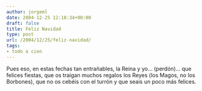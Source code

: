 ```yaml
---
author: jorgeml
date: 2004-12-25 12:18:34+00:00
draft: false
title: Feliz Navidad
type: post
url: /2004/12/25/feliz-navidad/
tags:
- todo a cien
---
```


Pues eso, en estas fechas tan entrañables, la Reina y yo... (perdón)... que felices fiestas, que os traigan muchos regalos los Reyes (los Magos, no los Borbones), que no os cebéis con el turrón y que seais un poco más felices.
